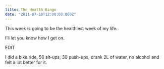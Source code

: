```yaml
---
title: The Health Binge
date: "2011-07-10T12:00:00.000Z"
---
```


This week is going to be the healthiest week of my life.

I’ll let you know how I get on.

EDIT

I did a bike ride, 50 sit-ups, 30 push-ups, drank 2L of water, no alcohol and
felt a lot better for it.